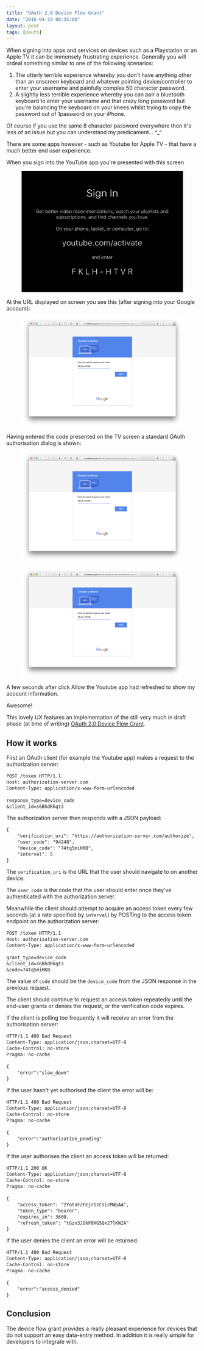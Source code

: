 ```yaml
---
title: "OAuth 2.0 Device Flow Grant"
date: "2016-04-19 08:35:00"
layout: post
tags: [oauth]
---
```


When signing into apps and services on devices such as a Playstation or an Apple TV it can be immensely frustrating experience. Generally you will ordeal something similar to one of the following scenarios:

1. The utterly terrible experience whereby you don't have anything other than an onscreen keyboard and whatever pointing device/controller to enter your username and painfully complex 50 character password.
2. A slightly less terrible experience whereby you can pair a bluetooth keyboard to enter your username and that crazy long password but you're balancing the keyboard on your knees whilst trying to copy the password out of 1password on your iPhone.

Of course if you use the same 8 character password everywhere then it's less of an issue but you can understand my predicament... ^_^

There are some apps however - such as Youtube for Apple TV - that have a much better end user experience.

When you sign into the YouTube app you're presented with this screen

<figure>
    <img src="/images/device-flow/youtube-apple-tv.png">
</figure>

At the URL displayed on screen you see this (after signing into your Google account):

<figure>
    <img src="/images/device-flow/youtube-1.png">
</figure>

Having entered the code presented on the TV screen a standard OAuth authorisation dialog is shown:

<figure>
    <img src="/images/device-flow/youtube-1.png">
</figure>

<figure>
    <img src="/images/device-flow/youtube-1.png">
</figure>

A few seconds after click Allow the Youtube app had refreshed to show my account information.

Awesome!

This lovely UX features an implementation of the still very much in draft phase (at time of writing) [OAuth 2.0 Device Flow Grant](https://tools.ietf.org/html/draft-ietf-oauth-device-flow-01).

## How it works

First an OAuth client (for example the Youtube app) makes a request to the authorization server:  
 

    POST /token HTTP/1.1
    Host: authorization-server.com
    Content-Type: application/x-www-form-urlencoded
        
    response_type=device_code
    &client_id=s6BhdRkqt3


The authorization server then responds with a JSON payload:

    {
        "verification_uri": "https://authorization-server.com/authorize",
        "user_code": "94248",
        "device_code": "74tq5miHKB",
        "interval": 5
    }

The `verification_uri` is the URL that the user should navigate to on another device.

The `user_code` is the code that the user should enter once they've authenticated with the authorization server.

Meanwhile the client should attempt to acquire an access token every few seconds (at a rate specified by `interval`) by POSTing to the access token endpoint on the authorization server:

    POST /token HTTP/1.1
    Host: authorization-server.com
    Content-Type: application/x-www-form-urlencoded

    grant_type=device_code
    &client_id=s6BhdRkqt3
    &code=74tq5miHKB

The value of `code` should be the `device_code` from the JSON response in the previous request.

The client should continue to request an access token  repeatedly until the end-user grants or denies the request, or the verification code expires.

If the client is polling too frequently it will receive an error from the authorisation server:

    HTTP/1.1 400 Bad Request
    Content-Type: application/json;charset=UTF-8
    Cache-Control: no-store
    Pragma: no-cache

    {
    	"error":"slow_down"
    }

If the user hasn't yet authorised the client the error will be:

    HTTP/1.1 400 Bad Request
    Content-Type: application/json;charset=UTF-8
    Cache-Control: no-store
    Pragma: no-cache

    {
    	"error":"authorization_pending"
    }

If the user authorises the client an access token will be returned:

    HTTP/1.1 200 OK
    Content-Type: application/json;charset=UTF-8
    Cache-Control: no-store
    Pragma: no-cache

    {
        "access_token": "2YotnFZFEjr1zCsicMWpAA",
        "token_type": "bearer",
        "expires_in": 3600,
        "refresh_token": "tGzv3JOkF0XG5Qx2TlKWIA"
    }

If the user denies the client an error will be returned:

    HTTP/1.1 400 Bad Request
    Content-Type: application/json;charset=UTF-8
    Cache-Control: no-store
    Pragma: no-cache

    {
        "error":"access_denied"
    }

## Conclusion

The device flow grant provides a really pleasant experience for devices that do not support an easy data-entry method. In addition it is really simple for developers to integrate with.